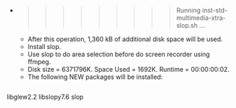 * >>>>>>>>> Running inst-std-multimedia-xtra-slop.sh ...
  * After this operation, 1,360 kB of additional disk space will be used.
  * Install slop.
  * Use slop to do area selection before do screen recorder using ffmpeg.
  * Disk size = 6371796K. Space Used = 1692K. Runtime = 00:00:00:02.
  * The following NEW packages will be installed:
  ```bash
libglew2.2 libslopy7.6 slop
  ```
